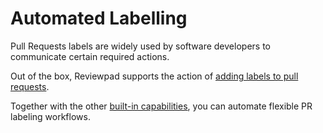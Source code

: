 # Automated Labelling

Pull Requests labels are widely used by software developers to communicate certain required actions.

Out of the box, Reviewpad supports the action of [adding labels to pull requests](https://docs.reviewpad.com/docs/aladino-builtins#addlabel).

Together with the other [built-in capabilities](https://docs.reviewpad.com/docs/aladino-builtins), you can automate flexible PR labeling workflows.